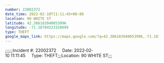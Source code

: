 ```yaml
---
number: 22002372
date_time: 2022-02-10T11:11:45+00:00
location: 90 WHITE ST
latitude: 42.386183940053996
longitude: -71.18784523158699
type: THEFT
google_maps_link: https://maps.google.com/?q=42.386183940053996,-71.18784523158699
---
```


;;;;;;Incident #: 22002372     Date: 2022‐02‐10 11:11:45     Type: THEFT;;;Location: 90 WHITE ST;;;
